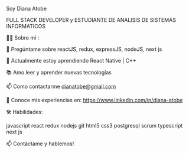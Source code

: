 Soy Diana Atobe

FULL STACK DEVELOPER y ESTUDIANTE DE ANALISIS DE SISTEMAS INFORMATICOS

👩‍💻 Sobre mí :

💬 Pregúntame sobre reactJS, redux, expressJS, nodeJS, next js

🌱 Actualmente estoy aprendiendo  React Native | C++ 

📚 Amo leer y aprender nuevas tecnologías

📫 Como contactarme dianatobe@gmail.com

📄 Conoce mis experiencias en: https://www.linkedin.com/in/diana-atobe


🛠 Habilidades:


 javascript  react  redux  nodejs  git  html5  css3 postgresql scrum typescript next js


📫 Contáctame y hablemos!

